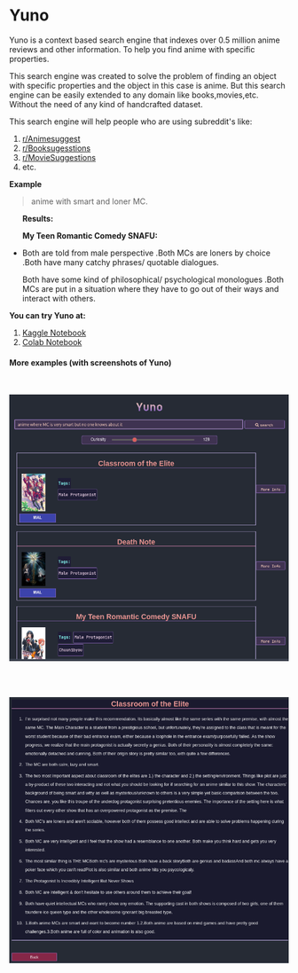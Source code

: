 # Yuno

Yuno is a context based search engine that indexes over 0.5 million anime reviews and other information. To help you find anime with specific properties.

This search engine was created to solve the problem of finding an object with specific properties and the object in this case is anime. But this search engine can be easily extended to any domain like books,movies,etc. Without the need of any kind of handcrafted dataset.

This search engine will help people who are using subreddit's like:
  1. [r/Animesuggest](https://www.reddit.com/r/Animesuggest/)
  2. [r/Booksugesstions](https://www.reddit.com/r/Booksuggestions/)
  3. [r/MovieSuggestions](https://www.reddit.com/r/MovieSuggestions/)
  4. etc.

**Example**
  > anime with smart and loner MC.

  &nbsp;&nbsp;&nbsp;&nbsp;&nbsp; **Results:**

  &nbsp;&nbsp;&nbsp;&nbsp;&nbsp;   **My Teen Romantic Comedy SNAFU:**

 *  
   Both are told from male perspective .Both MCs are loners by choice .Both have many catchy phrases/ quotable dialogues.

   Both have some kind of philosophical/ psychological monologues .Both MCs are put in a situation where they have to go out of their ways and interact with others.


**You can try Yuno at:**
1. [Kaggle Notebook](https://www.kaggle.com/iamparadox/yunoo)
2. [Colab Notebook](https://colab.research.google.com/drive/1WAewYgHDmDEWhPBBOvGgyLTiOaasVyOz?usp=sharing)


#### **More examples (with screenshots of Yuno)**

<br>

![Anime where MC is smart but no one knows about it](./docs/pictures/search_result.png)

<br>
<br>

![Result Text](./docs/pictures/result_text.png)

